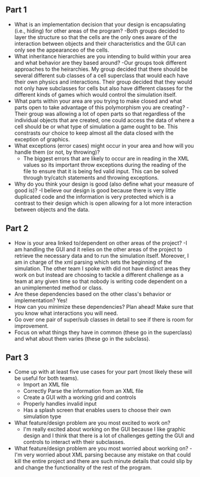 ## Part 1

* What is an implementation decision that your design is encapsulating (i.e., hiding) for other areas of the program?
    -Both groups decided to layer the structure so that the cells are the only ones aware of the interaction between objects and their characteristics and the GUI can only see the appearanceo of the cells.
* What inheritance hierarchies are you intending to build within your area and what behavior are they based around?
    -Our groups took different approaches to the heirarchies. My group decided that there should be several different sub classes of a cell superclass that would each have their own physics and interactions. Their group decided that they would not only have subclasses for cells but also have different classes for the different kinds of games which would control the simulation itself.
* What parts within your area are you trying to make closed and what parts open to take advantage of this polymorphism you are creating?
    -Their group was allowing a lot of open parts so that regardless of the individual objects that are created, one could access the data of where a cell should be or what type of simulation a game ought to be. This constrasts our choice to keep almost all the data closed with the exception of graphics.
* What exceptions (error cases) might occur in your area and how will you handle them (or not, by throwing)?
    - The biggest errors that are likely to occur are in reading in the XML values so its important throw exceptions during the reading of the file to ensure that it is being fed valid input. This can be solved through try/catch statements and throwing exceptions.
* Why do you think your design is good (also define what your measure of good is)?
    -I believe our design is good because there is very little duplicated code and the information is very protected which is a contrast to their design which is open allowing for a lot more interaction between objects and the data.

## Part 2
* How is your area linked to/dependent on other areas of the project?
    -I am handling the GUI and it relies on the other areas of the project to retrieve the necessary data and to run the simulation itself. Moreover, I am in charge of the xml parsing which sets the beginning of the simulation. The other team I spoke with did not have distinct areas they work on but instead are choosing to tackle a different challenge as a team at any given time so that nobody is writing code dependent on a an unimplemented method or class.
* Are these dependencies based on the other class's behavior or implementation?
    Yes! 
* How can you minimize these dependencies?
    Plan ahead! Make sure that you know what interactions you will need.
* Go over one pair of super/sub classes in detail to see if there is room for improvement. 
* Focus on what things they have in common (these go in the superclass) and what about them varies (these go in the subclass).

## Part 3

* Come up with at least five use cases for your part (most likely these will be useful for both teams).
    - Import an XML file
    - Correctly Parse the information from an XML file
    - Create a GUI with a working grid and controls
    - Properly handles invalid input 
    - Has a splash screen that enables users to choose their own simulation type
* What feature/design problem are you most excited to work on?
    - I'm really excited about working on the GUI because I like graphic design and I think that there is a lot of challenges getting the GUI and controls to interact with their subclasses.
* What feature/design problem are you most worried about working on?
    -I'm very worried about XML parsing because any mistake on that could kill the entire project and there are such minute details that could slip by and change the functionality of the rest of the program.